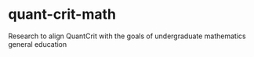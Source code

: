 # quant-crit-math

Research to align QuantCrit with the goals of undergraduate mathematics general education



